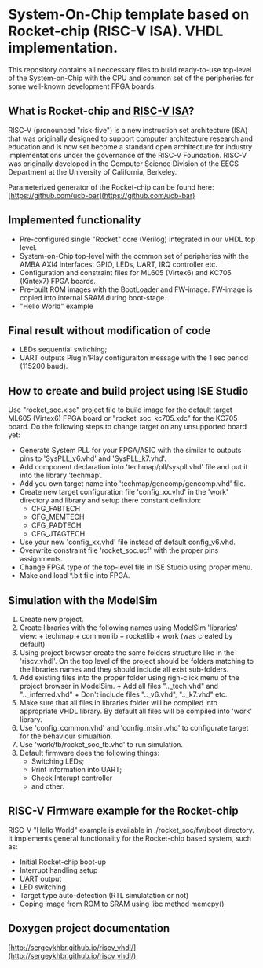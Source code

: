 System-On-Chip template based on Rocket-chip (RISC-V ISA). VHDL implementation.
=====================

This repository contains all neccessary files to build ready-to-use 
top-level of the System-on-Chip with the CPU and common set of the peripheries
for some well-known development FPGA boards. 

## What is Rocket-chip and [RISC-V ISA](http://www.riscv.org)?

RISC-V (pronounced "risk-five") is a new instruction set architecture (ISA) 
that was originally designed to support computer architecture research and 
education and is now set become a standard open architecture for industry 
implementations under the governance of the RISC-V Foundation. RISC-V was 
originally developed in the Computer Science Division of the EECS Department
at the University of California, Berkeley.

Parameterized generator of the Rocket-chip can be found here:
[https://github.com/ucb-bar](https://github.com/ucb-bar)
   

## Implemented functionality

+ Pre-configured single "Rocket" core (Verilog) integrated in our VHDL top
  level.
+ System-on-Chip top-level with the common set of peripheries with the 
  AMBA AXI4 interfaces: GPIO, LEDs, UART, IRQ controller etc.
+ Configuration and constraint files for ML605 (Virtex6) and KC705 (Kintex7) 
  FPGA boards.
+ Pre-built ROM images with the BootLoader and FW-image. FW-image is copied
  into internal SRAM during boot-stage.
+ "Hello World" example

## Final result without modification of code

+ LEDs sequential switching;
+ UART outputs Plug'n'Play configuraiton message with the 1 sec period
  (115200 baud).

## How to create and build project using ISE Studio

  Use "rocket_soc.xise" project file to build image for the default target ML605
(Virtex6) FPGA board or "rocket_soc_kc705.xdc" for the KC705 board. 
Do the following steps to change target on any unsupported board yet:
+ Generate System PLL for your FPGA/ASIC with the similar to outputs pins to
  'SysPLL_v6.vhd' and 'SysPLL_k7.vhd'.
+ Add component declaration into 'techmap/pll/syspll.vhd' file and put it
  into the library 'techmap'.
+ Add you own target name into 'techmap/gencomp/gencomp.vhd' file.
+ Create new target configuration file 'config_xx.vhd' in the 'work' directory
  and library and setup there constant defintion:
    - CFG_FABTECH
    - CFG_MEMTECH
    - CFG_PADTECH
    - CFG_JTAGTECH
+ Use your new 'config_xx.vhd' file instead of default config_v6.vhd.
+ Overwrite constraint file 'rocket_soc.ucf' with the proper pins assignments.
+ Change FPGA type of the top-level file in ISE Studio using proper menu.
+ Make and load *.bit file into FPGA.

## Simulation with the ModelSim

1. Create new project.
2. Create libraries with the following names using ModelSim 'libraries' view:
       + techmap
       + commonlib
       + rocketlib
       + work (was created by default)
3. Using project browser create the same folders structure like in the 
   'riscv_vhdl'. On the top level of the project should be folders matching
   to the libraries names and they should include all exist sub-folders.
4. Add existing files into the proper folder using righ-click menu of the
   project browser in ModelSim.
       + Add all files ".._tech.vhd" and ".._inferred.vhd"
       + Don't include files ".._v6.vhd", ".._k7.vhd" etc.
5. Make sure that all files in libraries folder will be compiled into appropriate
   VHDL library. By default all files will be compiled into 'work' library.
6. Use 'config_common.vhd' and 'config_msim.vhd' to configurate target for the
   behaviour simualtion.
7. Use 'work/tb/rocket_soc_tb.vhd' to run simulation.
8. Default firmware does the following things:
     - Switching LEDs;
     - Print information into UART;
     - Check Interupt controller
     - and other.

## RISC-V Firmware example for the Rocket-chip

  RISC-V "Hello World" example is available in ./rocket_soc/fw/boot directory.
It implements general functionality for the Rocket-chip based system, such as:
+ Initial Rocket-chip boot-up
+ Interrupt handling setup
+ UART output
+ LED switching
+ Target type auto-detection (RTL simulatation or not)
+ Coping image from ROM to SRAM using libc method memcpy()


## Doxygen project documentation

[http://sergeykhbr.github.io/riscv_vhdl/](http://sergeykhbr.github.io/riscv_vhdl/)

